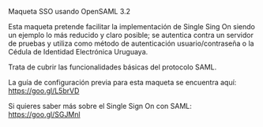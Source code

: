 Maqueta SSO usando OpenSAML 3.2

Esta maqueta pretende facilitar la implementación de Single Sing On siendo un ejemplo lo más reducido y claro posible; se autentica contra un servidor de pruebas y utiliza como método de autenticación usuario/contraseña o la Cédula de Identidad Electrónica Uruguaya.

Trata de cubrir las funcionalidades básicas del protocolo SAML.

La guía de configuración previa para esta maqueta se encuentra aquí: https://goo.gl/L5brVD

Si quieres saber más sobre el Single Sign On con SAML: https://goo.gl/SGJMnl
